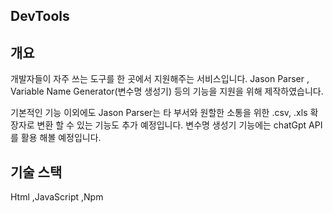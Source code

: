 ## DevTools
## 개요

개발자들이 자주 쓰는 도구를 한 곳에서 지원해주는 서비스입니다. 
Jason Parser , Variable Name Generator(변수명 생성기) 등의 기능을 지원을 위해 제작하였습니다.

기본적인 기능  이외에도 Jason Parser는 타 부서와 원할한 소통을 위한 .csv, .xls 확장자로 변환 할 수 있는 기능도 추가 예정입니다.
변수명 생성기 기능에는 chatGpt API를 활용 해볼 예정입니다.

## 기술 스택

Html ,JavaScript ,Npm 







